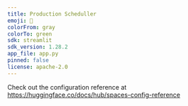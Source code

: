 ```yaml
---
title: Production Scheduller
emoji: 🐨
colorFrom: gray
colorTo: green
sdk: streamlit
sdk_version: 1.28.2
app_file: app.py
pinned: false
license: apache-2.0
---
```


Check out the configuration reference at https://huggingface.co/docs/hub/spaces-config-reference
